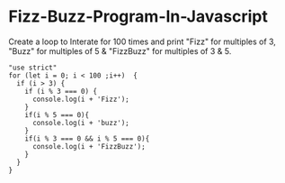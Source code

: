 # Fizz-Buzz-Program-In-Javascript
Create a loop to Interate for 100 times and print "Fizz" for multiples of 3, "Buzz" for multiples of 5  &amp; "FizzBuzz" for multiples of 3 &amp; 5.
  
    "use strict"
    for (let i = 0; i < 100 ;i++)  {
      if (i > 3) {
        if (i % 3 === 0) {
          console.log(i + 'Fizz');
        }
        if(i % 5 === 0){
          console.log(i + 'buzz');
        }
        if(i % 3 === 0 && i % 5 === 0){
          console.log(i + 'FizzBuzz');
        }
      } 
    } 
